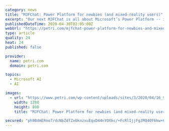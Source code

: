 ```yaml
---
category: news
title: "MJFChat: Power Platform for newbies (and mixed-reality users)"
excerpt: "Our next MJFChat is all about Microsoft’s Power Platform -- its collection of PowerApps, Power BI and Power Automate (Flow) with special guest Microsoft Principal Advocate for Power Platform, Dona Sarkar."
publishedDateTime: 2020-04-30T02:05:00Z
webUrl: "https://petri.com/mjfchat-power-platform-for-newbies-and-mixed-reality-users"
type: article
quality: 24
heat: 24
published: false

provider:
  name: petri.com
  domain: petri.com

topics:
  - Microsoft AI
  - AI

images:
  - url: "https://www.petri.com/wp-content/uploads/sites/3/2020/04/16_9-New-Episode-1-1280x800.png"
    width: 1280
    height: 800
    title: "MJFChat: Power Platform for newbies (and mixed-reality users)"

secured: "ph9BdmERno7/dcNbZdfZxOknzxuEqxD44nYOXkc/+FcRlIjjFgJMQ40Y6kw+Gz1M06bmrVfgs4x2fqmlO58pD0DB+xjvalYK7Ms+vsEcdZZlD3+YYfq3QY2iYvOGK0JVlG79nLSNoGZ2TRZFVN5zTtZSp3hN3Cts3PIrNwzlfIXPa+j+ieKt//9rfSbEL+9/IvVoFCQY6zbB6tBMCVfhUwPAOdeGlEwP8fNsYU4kLAQTudAubBP71immEUZxgV2/sjgLH6ZKnCjZbLj+lkz+qVsgImPxskF2mQCMJRr7jPM1Fryt7zolXTa3MU4aZHlRqd59LBighLsCx7kCIElIAReSINPXCuepfGnReF0k8Quh+31A5roqvAxyG/jVq3Ir2KPs5dstJAO6ZzE5ai58CA+xW32CEyoVaZY6n5I/WrDJNYiqerBSUfIXiVDqC29wdG5g/voQbgUpdAzTqGeFsjRZxAG1OwiuuLx7OEk6C+Q=;8DJf0oaCwGrudeiVYNTl6Q=="
---
```


